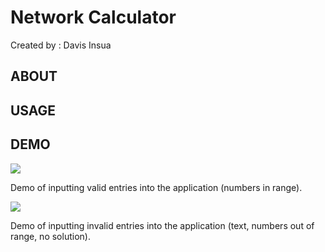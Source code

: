Network Calculator
========================
Created by : Davis Insua

ABOUT 
----------------


USAGE 
----------------


DEMO  
----------------

![](demos/Success.gif)

Demo of inputting valid entries into the application (numbers in range).

![](demos/InvalidEntry.gif)

Demo of inputting invalid entries into the application (text, numbers out of range, no solution).
